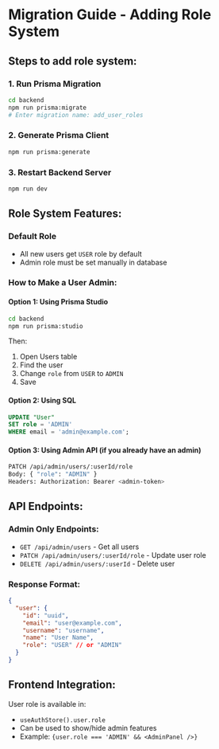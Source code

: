 # Migration Guide - Adding Role System

## Steps to add role system:

### 1. Run Prisma Migration
```bash
cd backend
npm run prisma:migrate
# Enter migration name: add_user_roles
```

### 2. Generate Prisma Client
```bash
npm run prisma:generate
```

### 3. Restart Backend Server
```bash
npm run dev
```

## Role System Features:

### Default Role
- All new users get `USER` role by default
- Admin role must be set manually in database

### How to Make a User Admin:

#### Option 1: Using Prisma Studio
```bash
cd backend
npm run prisma:studio
```
Then:
1. Open Users table
2. Find the user
3. Change `role` from `USER` to `ADMIN`
4. Save

#### Option 2: Using SQL
```sql
UPDATE "User" 
SET role = 'ADMIN' 
WHERE email = 'admin@example.com';
```

#### Option 3: Using Admin API (if you already have an admin)
```bash
PATCH /api/admin/users/:userId/role
Body: { "role": "ADMIN" }
Headers: Authorization: Bearer <admin-token>
```

## API Endpoints:

### Admin Only Endpoints:
- `GET /api/admin/users` - Get all users
- `PATCH /api/admin/users/:userId/role` - Update user role
- `DELETE /api/admin/users/:userId` - Delete user

### Response Format:
```json
{
  "user": {
    "id": "uuid",
    "email": "user@example.com",
    "username": "username",
    "name": "User Name",
    "role": "USER" // or "ADMIN"
  }
}
```

## Frontend Integration:

User role is available in:
- `useAuthStore().user.role`
- Can be used to show/hide admin features
- Example: `{user.role === 'ADMIN' && <AdminPanel />}`
